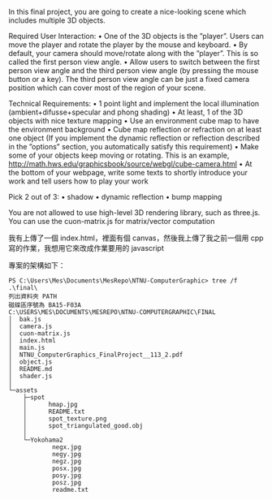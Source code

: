 In this final project, you are going to create a nice-looking scene which includes multiple 3D objects.

Required User Interaction:
• One of the 3D objects is the ”player”. Users can move the player and rotate the player by the mouse and keyboard.
• By default, your camera should move/rotate along with the ”player”. This is so called the first person view angle.
• Allow users to switch between the first person view angle and the third person view angle (by pressing the mouse button or a key). The third person view angle can be just a fixed camera position which can cover most of the region of your scene.

Technical Requirements: 
• 1 point light and implement the local illumination (ambient+difusse+specular and phong shading)
• At least, 1 of the 3D objects with nice texture mapping
• Use an environment cube map to have the environment background
• Cube map reflection or refraction on at least one object (If you implement the dynamic reflection or reflection described in the ”options” section, you automatically satisfy this requirement)
• Make some of your objects keep moving or rotating. This is an example, http://math.hws.edu/graphicsbook/source/webgl/cube-camera.html
• At the bottom of your webpage, write some texts to shortly introduce your work and tell users how to play your work

Pick 2 out of 3:
• shadow
• dynamic reflection
• bump mapping

You are not allowed to use high-level 3D rendering library, such as three.js. You can use the cuon-matrix.js for matrix/vector computation

我有上傳了一個 index.html，裡面有個 canvas，然後我上傳了我之前一個用 cpp 寫的作業，我想用它來改成作業要用的 javascript

專案的架構如下：

```
PS C:\Users\Mes\Documents\MesRepo\NTNU-ComputerGraphic> tree /f .\final\
列出資料夾 PATH
磁碟區序號為 BA15-F03A
C:\USERS\MES\DOCUMENTS\MESREPO\NTNU-COMPUTERGRAPHIC\FINAL
│  bak.js
│  camera.js
│  cuon-matrix.js
│  index.html
│  main.js
│  NTNU_ComputerGraphics_FinalProject__113_2.pdf
│  object.js
│  README.md
│  shader.js
│
└─assets
    ├─spot
    │      hmap.jpg
    │      README.txt
    │      spot_texture.png
    │      spot_triangulated_good.obj
    │
    └─Yokohama2
            negx.jpg
            negy.jpg
            negz.jpg
            posx.jpg
            posy.jpg
            posz.jpg
            readme.txt
```